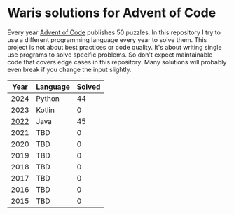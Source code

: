 # Waris solutions for Advent of Code

Every year [Advent of Code](https://adventofcode.com/) publishes 50 puzzles.
In this repository I try to use a different programming language every year to solve them.
This project is not about best practices or code quality.
It's about writing single use programs to solve specific problems.
So don't expect maintainable code that covers edge cases in this repository.
Many solutions will probably even break if you change the input slightly.

| Year                   | Language | Solved |
|------------------------|----------|--------|
| [2024](2024/Readme.md) | Python   | 44     |
| 2023                   | Kotlin   | 0      |
| [2022](2022/Readme.md) | Java     | 45     |
| 2021                   | TBD      | 0      |
| 2020                   | TBD      | 0      |
| 2019                   | TBD      | 0      |
| 2018                   | TBD      | 0      |
| 2017                   | TBD      | 0      |
| 2016                   | TBD      | 0      |
| 2015                   | TBD      | 0      |
